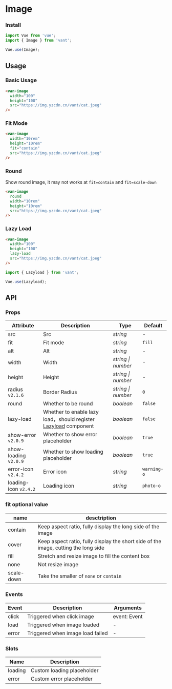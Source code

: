 # Image

### Install

``` javascript
import Vue from 'vue';
import { Image } from 'vant';

Vue.use(Image);
```

## Usage

### Basic Usage

```html
<van-image
  width="100"
  height="100"
  src="https://img.yzcdn.cn/vant/cat.jpeg"
/>
```

### Fit Mode

```html
<van-image
  width="10rem"
  height="10rem"
  fit="contain"
  src="https://img.yzcdn.cn/vant/cat.jpeg"
/>
```

### Round

Show round image, it may not works at `fit=contain` and `fit=scale-down`

```html
<van-image
  round
  width="10rem"
  height="10rem"
  src="https://img.yzcdn.cn/vant/cat.jpeg"
/>
```

### Lazy Load

```html
<van-image
  width="100"
  height="100"
  lazy-load
  src="https://img.yzcdn.cn/vant/cat.jpeg"
/>
```

```js
import { Lazyload } from 'vant';

Vue.use(Lazyload);
```

## API

### Props

| Attribute | Description | Type | Default |
|------|------|------|------|
| src | Src | *string* | - |
| fit | Fit mode | *string* | `fill` |
| alt | Alt | *string* | - |
| width | Width | *string \| number* | - |
| height | Height | *string \| number* | - |
| radius `v2.1.6` | Border Radius | *string \| number* | `0` |
| round | Whether to be round | *boolean* | `false` |
| lazy-load | Whether to enable lazy load，should register [Lazyload](#/en-US/lazyload) component | *boolean* | `false` |
| show-error `v2.0.9` | Whether to show error placeholder | *boolean* | `true` |
| show-loading `v2.0.9` | Whether to show loading placeholder | *boolean* | `true` |
| error-icon `v2.4.2` | Error icon | *string* | `warning-o` |
| loading-icon `v2.4.2` | Loading icon | *string* | `photo-o` |

### fit optional value

| name | desctription |
|------|------|
| contain | Keep aspect ratio, fully display the long side of the image |
| cover | Keep aspect ratio, fully display the short side of the image, cutting the long side |
| fill | Stretch and resize image to fill the content box |
| none | Not resize image |
| scale-down | Take the smaller of `none` or `contain` |

### Events

| Event | Description | Arguments |
|------|------|------|
| click | Triggered when click image | event: Event |
| load | Triggered when image loaded | - |
| error | Triggered when image load failed | - |

### Slots

| Name | Description |
|------|------|
| loading | Custom loading placeholder |
| error | Custom error placeholder |
